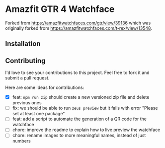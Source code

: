 # Amazfit GTR 4 Watchface

Forked from https://amazfitwatchfaces.com/gtr/view/39136 which was originally forked from https://amazfitwatchfaces.com/t-rex/view/13548.

## Installation

## Contributing

I'd love to see your contributions to this project. Feel free to fork it and submit a pull request.

Here are some ideas for contributions:

- [x] feat: `npm run zip` should create a new versioned zip file and delete previous ones
- [ ] fix: we should be able to run `zeus preview` but it fails with error "Please set at least one package"
- [ ] feat: add a script to automate the generation of a QR code for the watchface
- [ ] chore: improve the readme to explain how to live preview the watchface
- [ ] chore: rename images to more meaningful names, instead of just numbers
